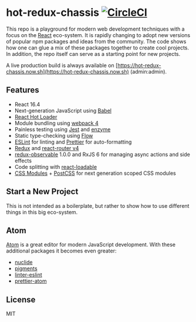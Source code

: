 # hot-redux-chassis [![CircleCI](https://circleci.com/gh/hanse/hot-redux-chassis/tree/master.svg?style=svg)](https://circleci.com/gh/hanse/hot-redux-chassis/tree/master)

This repo is a playground for modern web development techniques with a focus on the [React](https://facebook.github.io/react/) eco-system. It is rapidly changing to adopt new versions of popular npm packages and ideas from the community. The code shows how one can glue a mix of these packages together to create cool projects. In addition, the repo itself can serve as a starting point for new projects.

A live production build is always available on [https://hot-redux-chassis.now.sh](https://hot-redux-chassis.now.sh) (admin:admin).

## Features

- React 16.4
- Next-generation JavaScript using [Babel](http://babeljs.io/)
- [React Hot Loader](https://github.com/gaearon/react-hot-loader)
- Module bundling using [webpack 4](https://github.com/webpack/webpack/)
- Painless testing using [Jest](https://facebook.github.io/jest/) and [enzyme](https://github.com/airbnb/enzyme)
- Static type-checking using [Flow](https://flowtye.org)
- [ESLint](http://eslint.org/) for linting and [Prettier](https://prettier.org) for auto-formatting
- [Redux](https://github.com/rackt/redux) and [react-router v4](https://github.com/rackt/react-router)
- [redux-observable](https://github.com/redux-observable/redux-observable) 1.0.0 and RxJS 6 for managing async actions and side effects
- Code splitting with [react-loadable](https://github.com/thejameskyle/react-loadable)
- [CSS Modules](https://github.com/css-modules/css-modules) + [PostCSS](https://github.com/postcss/postcss) for next generation scoped CSS modules

## Start a New Project

This is not intended as a boilerplate, but rather to show how to use different things in this big eco-system.

## Atom

[Atom](https://atom.io) is a great editor for modern JavaScript development. With these additional packages it becomes even greater:

- [nuclide](https://atom.io/packages/nuclide)
- [pigments](https://atom.io/packages/pigments)
- [linter-eslint](https://atom.io/packages/linter-eslint)
- [prettier-atom](https://atom.io/packages/prettier-atom)

## License

MIT
